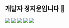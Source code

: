 ## 개발자 정지윤입니다 👋
<div style="margin: ; text-align: left;" "text-align: left;"> <img src="https://img.shields.io/badge/C-BDE038?style=for-the-badge&logo=C&logoColor=white">
          <img src="https://img.shields.io/badge/C++-A3AB78?style=for-the-badge&logo=C%2B%2B&logoColor=white">
          <img src="https://img.shields.io/badge/Python-818274?style=for-the-badge&logo=Python&logoColor=white">
          <img src="https://img.shields.io/badge/Django-506266?style=for-the-badge&logo=Django&logoColor=white">
          <img src="https://img.shields.io/badge/Unity-10454F?style=for-the-badge&logo=Unity&logoColor=white">
          </div>
    </div>
<!--
**jiyoon607/jiyoon607** is a ✨ _special_ ✨ repository because its `README.md` (this file) appears on your GitHub profile.

Here are some ideas to get you started:

- 🔭 I’m currently working on ...
- 🌱 I’m currently learning ...
- 👯 I’m looking to collaborate on ...
- 🤔 I’m looking for help with ...
- 💬 Ask me about ...
- 📫 How to reach me: ...
- 😄 Pronouns: ...
- ⚡ Fun fact: ...
-->
